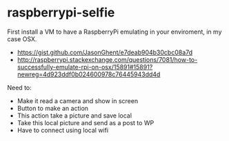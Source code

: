 # raspberrypi-selfie

First install a VM to have a RaspberryPi emulating in your enviroment, in my case OSX.

* https://gist.github.com/JasonGhent/e7deab904b30cbc08a7d
* http://raspberrypi.stackexchange.com/questions/7081/how-to-successfully-emulate-rpi-on-osx/15891#15891?newreg=4d923ddf0b024600978c76445943dd4d

Need to:

* Make it read a camera and show in screen
* Button to make an action
* This action take a picture and save local
* Take this local picture and send as a post to WP
* Have to connect using local wifi